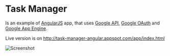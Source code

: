 # Task Manager

Is an example of [AngularJS] app, that uses [Google API], [Google OAuth] and [Google App Engine].

Live version is on http://task-manager-angular.appspot.com/app/index.html

![Screenshot](https://raw.github.com/vojtajina/task-manager/master/diagrams/screenshot.png)

[AngularJS]: http://angularjs.org
[Google API]: https://developers.google.com/google-apps/tasks/
[Google App Engine]: https://developers.google.com/appengine/
[Google OAuth]: https://developers.google.com/accounts/docs/OAuth2
